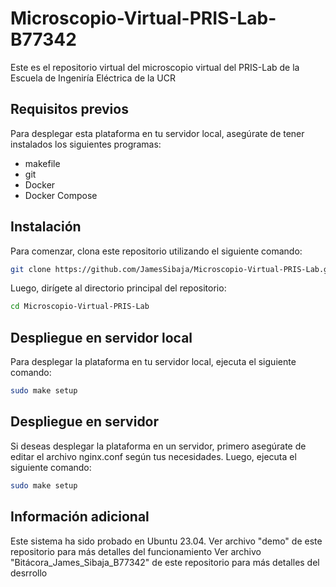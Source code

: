 # Microscopio-Virtual-PRIS-Lab-B77342
Este es el repositorio virtual del microscopio virtual del PRIS-Lab de la Escuela de Ingeniría Eléctrica de la UCR

## Requisitos previos

Para desplegar esta plataforma en tu servidor local, asegúrate de tener instalados los siguientes programas:

- makefile
- git
- Docker
- Docker Compose

## Instalación

Para comenzar, clona este repositorio utilizando el siguiente comando:

```bash
git clone https://github.com/JamesSibaja/Microscopio-Virtual-PRIS-Lab.git
```

Luego, dirígete al directorio principal del repositorio:

```bash
cd Microscopio-Virtual-PRIS-Lab
```

## Despliegue en servidor local

Para desplegar la plataforma en tu servidor local, ejecuta el siguiente comando:

```bash
sudo make setup
```

## Despliegue en servidor

Si deseas desplegar la plataforma en un servidor, primero asegúrate de editar el archivo nginx.conf según tus necesidades. Luego, ejecuta el siguiente comando:

```bash
sudo make setup
```

## Información adicional

Este sistema ha sido probado en Ubuntu 23.04.
Ver archivo "demo" de este repositorio para más detalles del funcionamiento
Ver archivo "Bitácora_James_Sibaja_B77342" de este repositorio para más detalles del desrrollo
